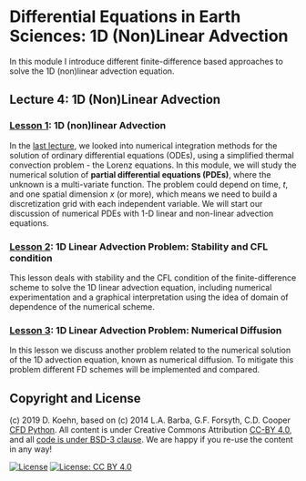# Differential Equations in Earth Sciences: 1D (Non)Linear Advection

In this module I introduce different finite-difference based approaches to solve the 1D (non)linear advection equation.

## Lecture 4: 1D (Non)Linear Advection

### [Lesson 1](http://nbviewer.ipython.org/urls/github.com/daniel-koehn/Differential-equations-earth-system/tree/master/04_Advection_1D/01_Advection_1D.ipynb): 1D (non)linear Advection
 
In the [last lecture](https://github.com/daniel-koehn/Differential-equations-earth-system/tree/master/03_Lorenz_equations#ordinary-differential-equations-in-earth-sciences-the-lorenz-equations), 
we looked into numerical integration methods for the solution of ordinary differential equations (ODEs), using a simplified thermal convection problem - the Lorenz equations. In this module, we 
will study the numerical solution of **partial differential equations (PDEs)**, where the unknown is a multi-variate function. The problem could depend on time, $t$, and one spatial dimension $x$ 
(or more), which means we need to build a discretization grid with each independent variable. We will start our discussion of numerical PDEs with 1-D linear and non-linear advection equations.

### [Lesson 2](http://nbviewer.ipython.org/urls/github.com/daniel-koehn/Differential-equations-earth-system/tree/master/04_Advection_1D/02_CFLCondition.ipynb): 1D Linear Advection Problem: Stability and CFL condition

This lesson deals with stability and the CFL condition of the finite-difference scheme to solve the 1D linear advection equation, including numerical experimentation and a graphical interpretation 
using the idea of domain of dependence of the numerical scheme.

### [Lesson 3](http://nbviewer.ipython.org/urls/github.com/daniel-koehn/Differential-equations-earth-system/tree/master/04_Advection_1D/03_Numerical_Diffusion.ipynb): 1D Linear Advection Problem: Numerical Diffusion

In this lesson we discuss another problem related to the numerical solution of the 1D advection equation, known as numerical diffusion. To mitigate this problem different FD schemes will be implemented 
and compared.

## Copyright and License

(c) 2019 D. Koehn, based on (c) 2014 L.A. Barba, G.F. Forsyth, C.D. Cooper [CFD Python](https://github.com/barbagroup/CFDPython). All content is under Creative Commons Attribution [CC-BY 4.0](https://creativecommons.org/licenses/by/4.0/legalcode.txt), and all [code is under BSD-3 clause](https://github.com/engineersCode/EngComp/blob/master/LICENSE). We are happy if you re-use the content in any way!

[![License](https://img.shields.io/badge/License-BSD%203--Clause-blue.svg)](https://opensource.org/licenses/BSD-3-Clause) [![License: CC BY 4.0](https://img.shields.io/badge/License-CC%20BY%204.0-lightgrey.svg)](https://creativecommons.org/licenses/by/4.0/)
